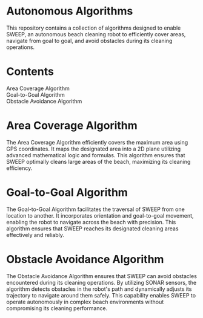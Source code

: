 # Autonomous Algorithms
This repository contains a collection of algorithms designed to enable SWEEP, an autonomous beach cleaning robot to efficiently cover areas, navigate from goal to goal, and avoid obstacles during its cleaning operations.

# Contents
Area Coverage Algorithm<br>
Goal-to-Goal Algorithm<br>
Obstacle Avoidance Algorithm<br>

# Area Coverage Algorithm
The Area Coverage Algorithm efficiently covers the maximum area using GPS coordinates. It maps the designated area into a 2D plane utilizing advanced mathematical logic and formulas. This algorithm ensures that SWEEP optimally cleans large areas of the beach, maximizing its cleaning efficiency.

# Goal-to-Goal Algorithm
The Goal-to-Goal Algorithm facilitates the traversal of SWEEP from one location to another. It incorporates orientation and goal-to-goal movement, enabling the robot to navigate across the beach with precision. This algorithm ensures that SWEEP reaches its designated cleaning areas effectively and reliably.

# Obstacle Avoidance Algorithm
The Obstacle Avoidance Algorithm ensures that SWEEP can avoid obstacles encountered during its cleaning operations. By utilizing SONAR sensors, the algorithm detects obstacles in the robot's path and dynamically adjusts its trajectory to navigate around them safely. This capability enables SWEEP to operate autonomously in complex beach environments without compromising its cleaning performance.
